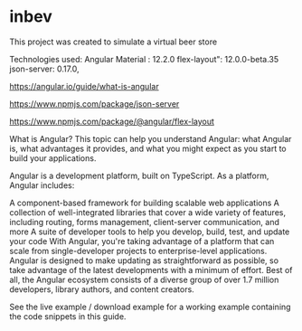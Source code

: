 # inbev
This project was created to simulate a virtual beer store

Technologies used:
Angular Material : 12.2.0
flex-layout": 12.0.0-beta.35
json-server: 0.17.0,

https://angular.io/guide/what-is-angular

https://www.npmjs.com/package/json-server

https://www.npmjs.com/package/@angular/flex-layout

What is Angular?
This topic can help you understand Angular: what Angular is, what advantages it provides, and what you might expect as you start to build your applications.

Angular is a development platform, built on TypeScript. As a platform, Angular includes:

A component-based framework for building scalable web applications
A collection of well-integrated libraries that cover a wide variety of features, including routing, forms management, client-server communication, and more
A suite of developer tools to help you develop, build, test, and update your code
With Angular, you're taking advantage of a platform that can scale from single-developer projects to enterprise-level applications. Angular is designed to make updating as straightforward as possible, so take advantage of the latest developments with a minimum of effort. Best of all, the Angular ecosystem consists of a diverse group of over 1.7 million developers, library authors, and content creators.

See the live example / download example for a working example containing the code snippets in this guide.

